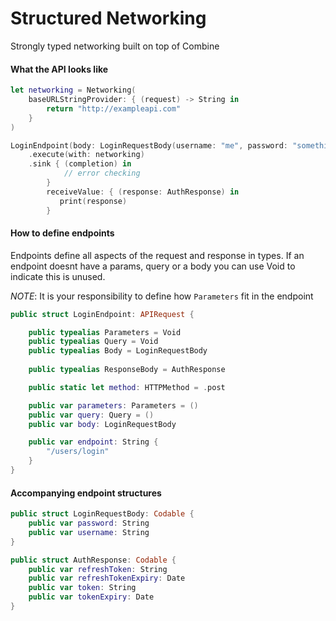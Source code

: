 # Structured Networking

Strongly typed networking built on top of Combine

#### What the API looks like

```swift
let networking = Networking(
    baseURLStringProvider: { (request) -> String in
        return "http://exampleapi.com"
    }
)

LoginEndpoint(body: LoginRequestBody(username: "me", password: "something"))
	.execute(with: networking)
	.sink { (completion) in
       		// error checking
        } 
        receiveValue: { (response: AuthResponse) in
	       print(response)
        }
```


#### How to define endpoints
Endpoints define all aspects of the request and response in types. If an endpoint doesnt have a params, query or a body you can use Void to indicate this is unused.

*NOTE*: It is your responsibility to define how `Parameters` fit in the endpoint

```swift
public struct LoginEndpoint: APIRequest {

    public typealias Parameters = Void
    public typealias Query = Void
    public typealias Body = LoginRequestBody
    
    public typealias ResponseBody = AuthResponse

    public static let method: HTTPMethod = .post

    public var parameters: Parameters = ()
    public var query: Query = ()
    public var body: LoginRequestBody

    public var endpoint: String {
        "/users/login"
    }
}

```

#### Accompanying endpoint structures

```swift
public struct LoginRequestBody: Codable {
    public var password: String
    public var username: String
}

```

```swift
public struct AuthResponse: Codable {
    public var refreshToken: String
    public var refreshTokenExpiry: Date
    public var token: String
    public var tokenExpiry: Date
}

```
